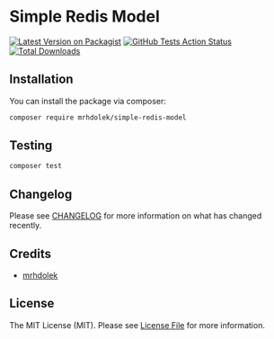 # Simple Redis Model

[![Latest Version on Packagist](https://img.shields.io/packagist/v/MrHDOLEK/simple-redis-model.svg?style=flat-square)](https://packagist.org/packages/MrHDOLEK/simple-redis-model)
[![GitHub Tests Action Status](https://img.shields.io/github/actions/workflow/status/MrHDOLEK/simple-redis-model/php.yml?branch=main&label=tests&style=flat-square)](https://github.com/MrHDOLEK/simple-redis-model/actions?query=workflow%3Arun-tests+branch%3Amain)
[![Total Downloads](https://img.shields.io/packagist/dt/MrHDOLEK/simple-redis-model.svg?style=flat-square)](https://packagist.org/packages/MrHDOLEK/simple-redis-model)


## Installation

You can install the package via composer:

```bash
composer require mrhdolek/simple-redis-model
```

## Testing

```bash
composer test
```

## Changelog

Please see [CHANGELOG](CHANGELOG.md) for more information on what has changed recently.

## Credits

- [mrhdolek](https://github.com/mrhdolek)

## License

The MIT License (MIT). Please see [License File](LICENSE.md) for more information.
